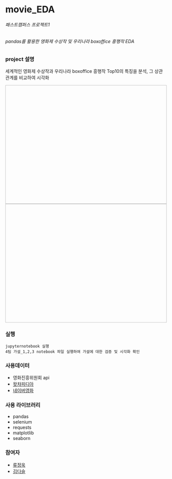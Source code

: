 # movie_EDA
###### 패스트캠퍼스 프로젝트1
###### pandas를 활용한 영화제 수상작 및 우리나라 boxoffice 흥행작 EDA


### project 설명
세계적인 영화제 수상작과 우리나라 boxoffice 흥행작 Top10의 특징을 분석, 그 상관관계를 비교하여 시각화 

<p>
  <image scr=https://github.com/chojae123/movie_EDA/blob/main/data/img/img1.png width="700" height="370">
  <image scr=https://github.com/chojae123/movie_EDA/blob/main/data/img/img2.png width="700" height="370">
<p\>

### 실행
```
jupyternotebook 실행
4팀 가설_1,2,3 notebook 파일 실행하여 가설에 대한 검증 및 시각화 확인
```
### 사용데이터
- 영화진흥위원회 api
- [왓챠피디아](https://pedia.watcha.com/ko-KR/)
- [네이버영화](https://movie.naver.com/)

### 사용 라이브러리
- pandas
- selenium
- requests
- matplotlib
- seaborn

### 참여자
- [류정욱](https://github.com/jamey0320)
- [김다슬](https://github.com/Daseul-Kim)

